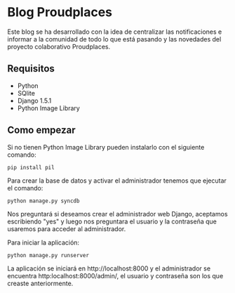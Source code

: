 # Blog Proudplaces

Este blog se ha desarrollado con la idea de centralizar las notificaciones e informar a la comunidad de todo lo que está pasando y las novedades del proyecto colaborativo Proudplaces.

## Requisitos

* Python
* SQlite
* Django 1.5.1
* Python Image Library

## Como empezar

Si no tienen Python Image Library pueden instalarlo con el siguiente comando:

	pip install pil

Para crear la base de datos y activar el administrador tenemos que ejecutar el comando:

	python manage.py syncdb
	
Nos preguntará si deseamos crear el administrador web Django, aceptamos escribiendo "yes" y luego nos preguntara el usuario y la contraseña que usaremos para acceder al administrador.

Para iniciar la aplicación:
	
	python manage.py runserver
	

La aplicación se iniciará en http://localhost:8000 y el administrador se encuentra http:localhost:8000/admin/, el usuario y contraseña son los que creaste anteriormente.